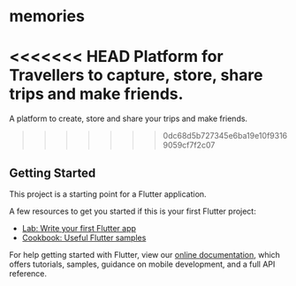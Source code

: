 # memories

<<<<<<< HEAD
Platform for Travellers to capture, store, share trips and make friends.
=======
A platform to create, store and share your trips and make friends.
>>>>>>> 0dc68d5b727345e6ba19e10f93169059cf7f2c07

## Getting Started

This project is a starting point for a Flutter application.

A few resources to get you started if this is your first Flutter project:

- [Lab: Write your first Flutter app](https://flutter.dev/docs/get-started/codelab)
- [Cookbook: Useful Flutter samples](https://flutter.dev/docs/cookbook)

For help getting started with Flutter, view our
[online documentation](https://flutter.dev/docs), which offers tutorials,
samples, guidance on mobile development, and a full API reference.
